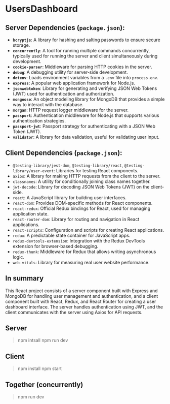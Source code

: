 # UsersDashboard

## Server Dependencies (`package.json`):

-   **`bcryptjs`**: A library for hashing and salting passwords to ensure secure storage.
-   **`concurrently`**: A tool for running multiple commands concurrently, typically used for running the server and client simultaneously during development.
-   **`cookie-parser`**: Middleware for parsing HTTP cookies in the server.
-   **`debug`**: A debugging utility for server-side development.
-   **`dotenv`**: Loads environment variables from a `.env` file into `process.env`.
-   **`express`**: A popular web application framework for Node.js.
-   **`jsonwebtoken`**: Library for generating and verifying JSON Web Tokens (JWT) used for authentication and authorization.
-   **`mongoose`**: An object modeling library for MongoDB that provides a simple way to interact with the database.
-   **`morgan`**: HTTP request logger middleware for the server.
-   **`passport`**: Authentication middleware for Node.js that supports various authentication strategies.
-   **`passport-jwt`**: Passport strategy for authenticating with a JSON Web Token (JWT).
-   **`validator`**: A library for data validation, useful for validating user input.

## Client Dependencies (`package.json`):

-   `@testing-library/jest-dom`, `@testing-library/react`, `@testing-library/user-event`: Libraries for testing React components.
-   `axios`: A library for making HTTP requests from the client to the server.
-   `classnames`: A utility for conditionally joining class names together.
-   `jwt-decode`: Library for decoding JSON Web Tokens (JWT) on the client-side.
-   `react`: A JavaScript library for building user interfaces.
-   `react-dom`: Provides DOM-specific methods for React components.
-   `react-redux`: Official Redux bindings for React, used for managing application state.
-   `react-router-dom`: Library for routing and navigation in React applications.
-   `react-scripts`: Configuration and scripts for creating React applications.
-   `redux`: A predictable state container for JavaScript apps.
-   `redux-devtools-extension`: Integration with the Redux DevTools extension for browser-based debugging.
-   `redux-thunk`: Middleware for Redux that allows writing asynchronous logic.
-   `web-vitals`: Library for measuring real user website performance.



## In summary

This React project consists of a server component built with Express and MongoDB for handling user management and authentication, and a client component built with React, Redux, and React Router for creating a user dashboard interface. The server handles authentication using JWT, and the client communicates with the server using Axios for API requests.

## Server

> npm intsall
>npm run dev

## Client

>npm install
npm start

## Together (concurrently)

>npm run dev

